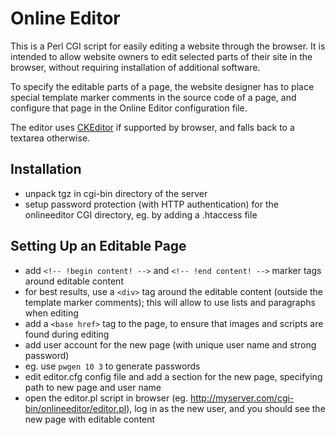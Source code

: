 Online Editor
=============
This is a Perl CGI script for easily editing a website through the browser.
It is intended to allow website owners to edit selected parts of their site in the browser, without requiring installation of additional software.

To specify the editable parts of a page, the website designer has to place special template marker comments in the source code of a page, and configure that page in the Online Editor configuration file.

The editor uses [CKEditor](http://ckeditor.com/) if supported by browser, and falls back to a textarea otherwise.

Installation
------------
* unpack tgz in cgi-bin directory of the server
* setup password protection (with HTTP authentication) for the onlineeditor
  CGI directory, eg. by adding a .htaccess file


Setting Up an Editable Page
---------------------------
* add `<!-- !begin content! -->` and `<!-- !end content! -->` marker tags around editable content
 * for best results, use a `<div>` tag around the editable content (outside the template marker comments); this will allow to use lists and paragraphs when editing
* add a `<base href>` tag to the page, to ensure that images and scripts are found during editing
* add user account for the new page (with unique user name and strong password)
 * eg. use `pwgen 10 3` to generate passwords
* edit editor.cfg config file and add a section for the new page, specifying path to new page and user name
* open the editor.pl script in browser (eg. http://myserver.com/cgi-bin/onlineeditor/editor.pl), log in as the new user, and you should see the new page with editable content

